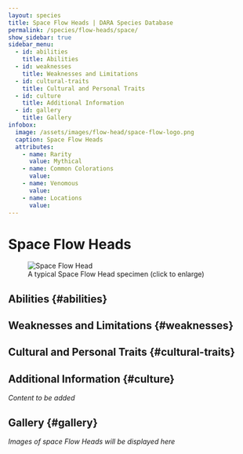 ```yaml
---
layout: species
title: Space Flow Heads | DARA Species Database
permalink: /species/flow-heads/space/
show_sidebar: true
sidebar_menu:
  - id: abilities
    title: Abilities
  - id: weaknesses
    title: Weaknesses and Limitations
  - id: cultural-traits
    title: Cultural and Personal Traits
  - id: culture
    title: Additional Information
  - id: gallery
    title: Gallery
infobox:
  image: /assets/images/flow-head/space-flow-logo.png
  caption: Space Flow Heads
  attributes:
    - name: Rarity
      value: Mythical
    - name: Common Colorations
      value: 
    - name: Venomous
      value: 
    - name: Locations
      value: 
---
```


# Space Flow Heads

<div class="species-image">
  <figure>
    <img src="{{ '/assets/images/space-example-1.png' | relative_url }}" 
         alt="Space Flow Head" 
         class="thumbnail" 
         onclick="openLightbox(this.src, this.alt)">
    <figcaption>A typical Space Flow Head specimen (click to enlarge)</figcaption>
  </figure>
</div>

## Abilities {#abilities}

## Weaknesses and Limitations {#weaknesses}

## Cultural and Personal Traits {#cultural-traits}

## Additional Information {#culture}

*Content to be added*

## Gallery {#gallery}

*Images of space Flow Heads will be displayed here*
